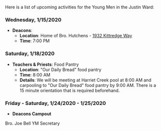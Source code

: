Here is a list of upcoming activities for the Young Men in the Justin Ward:


### Wednesday, 1/15/2020
- **Deacons**:
	- **Location**: Home of Bro. Hutchens - [1932 Kittredge Way](https://goo.gl/maps/ZNqRCFD7NUiVVAjo6)
	- **Time**: 7:00 PM


### Saturday, 1/18/2020
- **Teachers & Priests**: Food Pantry
	- **Location**: "Our Daily Bread" food pantry
	- **Time**: 8:00 AM
	- **Details**: We will be meeting at Harriet Creek pool at 8:00 AM and carpooling to "Our Daily Bread" food pantry by 9:00 AM.  There is a 15 minute orientation that is required beforehand.


### Friday - Saturday, 1/24/2020 - 1/25/2020
- **Deacons Campout**


Bro. Joe Bell
YM Secretary
